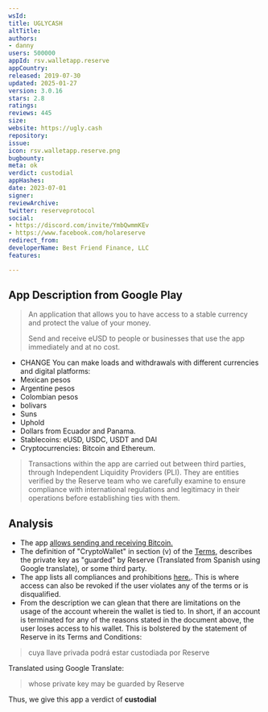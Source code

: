 ```yaml
---
wsId: 
title: UGLYCASH
altTitle: 
authors:
- danny
users: 500000
appId: rsv.walletapp.reserve
appCountry: 
released: 2019-07-30
updated: 2025-01-27
version: 3.0.16
stars: 2.8
ratings: 
reviews: 445
size: 
website: https://ugly.cash
repository: 
issue: 
icon: rsv.walletapp.reserve.png
bugbounty: 
meta: ok
verdict: custodial
appHashes: 
date: 2023-07-01
signer: 
reviewArchive: 
twitter: reserveprotocol
social:
- https://discord.com/invite/YmbQwmmKEv
- https://www.facebook.com/holareserve
redirect_from: 
developerName: Best Friend Finance, LLC
features: 

---
```


## App Description from Google Play

> An application that allows you to have access to a stable currency and protect the value of your money.
>
> Send and receive eUSD to people or businesses that use the app immediately and at no cost.
>
- CHANGE
You can make loads and withdrawals with different currencies and digital platforms:
- Mexican pesos
- Argentine pesos
- Colombian pesos
- bolivars
- Suns
- Uphold
- Dollars from Ecuador and Panama.
- Stablecoins: eUSD, USDC, USDT and DAI
- Cryptocurrencies: Bitcoin and Ethereum.

> Transactions within the app are carried out between third parties, through Independent Liquidity Providers (PLI). They are entities verified by the Reserve team who we carefully examine to ensure compliance with international regulations and legitimacy in their operations before establishing ties with them.

## Analysis

- The app [allows sending and receiving Bitcoin.](https://intercom.help/reserve/es/articles/6622001-como-enviar-criptomonedas-en-la-opcion-de-transacciones-btc-eth)
- The definition of "CryptoWallet" in section (v) of the [Terms](https://intercom.help/reserve/es/articles/7207736-terminos-y-condiciones-mexico), describes the private key as "guarded" by Reserve (Translated from Spanish using Google translate), or some third party.
- The app lists all compliances and prohibitions [here.](https://intercom.help/reserve/es/articles/5166389-acuerdo-de-usuario-de-reserve-app). This is where access can also be revoked if the user violates any of the terms or is disqualified.
- From the description we can glean that there are limitations on the usage of the account wherein the wallet is tied to. In short, if an account is terminated for any of the reasons stated in the document above, the user loses access to his wallet. This is bolstered by the statement of Reserve in its Terms and Conditions:

> cuya llave privada podrá estar custodiada por Reserve

Translated using Google Translate:

> whose private key may be guarded by Reserve

Thus, we give this app a verdict of **custodial**
